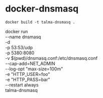 # docker-dnsmasq

```docker build -t talma-dnsmasq .```

docker run \
    --name dnsmasq \
    -d \
    -p 53:53/udp \
    -p 5380:8080 \
    -v $(pwd)/dnsmasq.conf:/etc/dnsmasq.conf \
    --cap-add=NET_ADMIN \
    --log-opt "max-size=100m" \
    -e "HTTP_USER=foo" \
    -e "HTTP_PASS=bar" \
    --restart always \
    talma-dnsmasq
